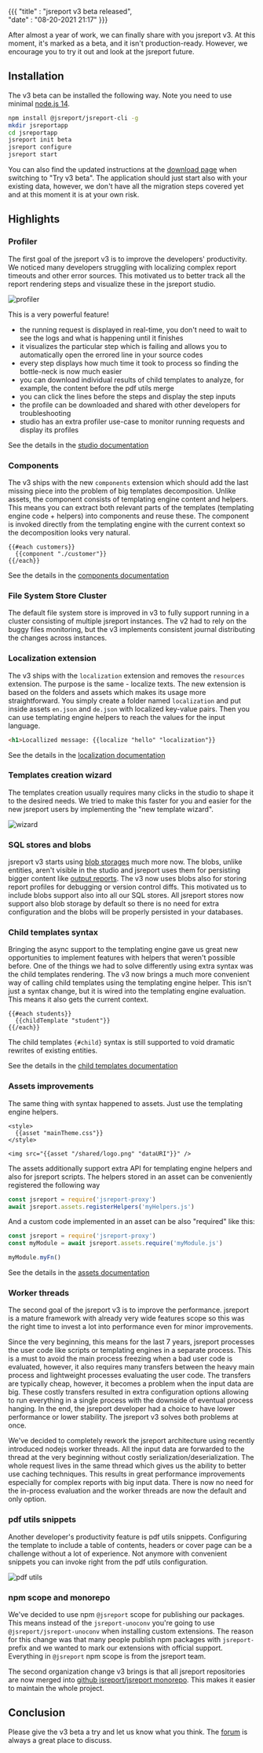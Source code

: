 
{{{
    "title"    : "jsreport v3 beta released",      
    "date"     : "08-20-2021 21:17" 
}}}


After almost a year of work, we can finally share with you jsreport v3. 
At this moment, it's marked as a beta, and it isn't production-ready.
However, we encourage you to try it out and look at the jsreport future.

## Installation

The v3 beta can be installed the following way. Note you need to use minimal [node.js 14](https://nodejs.org/).

```bash
npm install @jsreport/jsreport-cli -g
mkdir jsreportapp
cd jsreportapp
jsreport init beta
jsreport configure
jsreport start
```

You can also find the updated instructions at the [download page](/on-prem) when switching to "Try v3 beta".
The application should just start also with your existing data, however, we don't have all the migration steps covered yet and at this moment it is at your own risk.

## Highlights

### Profiler
The first goal of the jsreport v3 is to improve the developers' productivity. 
We noticed many developers struggling with localizing complex report timeouts and other error sources.
This motivated us to better track all the report rendering steps and visualize these in the jsreport studio.

![profiler](/img/blog/v3-profiler.png)

This is a very powerful feature!
- the running request is displayed in real-time, you don't need to wait to see the logs and what is happening until it finishes
- it visualizes the particular step which is failing and allows you to automatically open the errored line in your source codes
- every step displays how much time it took to process so finding the bottle-neck is now much easier
- you can download individual results of child templates to analyze, for example, the content before the pdf utils merge
- you can click the lines before the steps and display the step inputs
- the profile can be downloaded and shared with other developers for troubleshooting
- studio has an extra profiler use-case to monitor running requests and display its profiles

See the details in the [studio documentation](/learn/studio?version=3.0.0)

### Components
The v3 ships with the new `components` extension which should add the last missing piece into the problem of big templates decomposition.
Unlike assets, the component consists of templating engine content and helpers. This means you can extract both relevant parts of the templates (templating engine code + helpers)
into components and reuse these. The component is invoked directly from the templating engine with the current context so the decomposition looks very natural.

```
{{#each customers}} 
  {{component "./customer"}}
{{/each}}
```
See the details in the [components documentation](/learn/components?version=3.0.0)

### File System Store Cluster
The default file system store is improved in v3 to fully support running in a cluster consisting of multiple jsreport instances.
The v2 had to rely on the buggy files monitoring, but the v3 implements consistent journal distributing the changes across instances.

### Localization extension
The v3 ships with the `localization` extension and removes the `resources` extension. The purpose is the same - localize texts.
The new extension is based on the folders and assets which makes its usage more straightforward.
You simply create a folder named `localization` and put inside assets `en.json` and `de.json` with localized key-value pairs.
Then you can use templating engine helpers to reach the values for the input language. 

```html
<h1>Locallized message: {{localize "hello" "localization"}}
```

See the details in the [localization documentation](/learn/localization?version=3.0.0)

### Templates creation wizard
The templates creation usually requires many clicks in the studio to shape it to the desired needs.
We tried to make this faster for you and easier for the new jsreport users by implementing the "new template wizard".

![wizard](/img/blog/v3-wizard.png)

### SQL stores and blobs
jsreport v3 starts using [blob storages](/learn/blob-storages?version=3.0.0) much more now. The blobs, unlike entities, aren't visible in the studio and jsreport uses them for persisting bigger content like [output reports](/learn/reports?version=3.0.0). The v3 now uses blobs also for storing report profiles for debugging or version control diffs.
This motivated us to include blobs support also into all our SQL stores. 
All jsreport stores now support also blob storage by default so there is no need for extra configuration and the blobs will be properly persisted in your databases.

### Child templates syntax
Bringing the async support to the templating engine gave us great new opportunities to implement features with helpers that weren't possible before.
One of the things we had to solve differently using extra syntax was the child templates rendering.
The v3 now brings a much more convenient way of calling child templates using the templating engine helper.
This isn't just a syntax change, but it is wired into the templating engine evaluation. This means it also gets the current context.
```
{{#each students}}
  {{childTemplate "student"}}
{{/each}}
```

The child templates `{#child}` syntax is still supported to void dramatic rewrites of existing entities.

See the details in the [child templates documentation](/learn/child-templates?version=3.0.0)

### Assets improvements
The same thing with syntax happened to assets. Just use the templating engine helpers.
```
<style>
  {{asset "mainTheme.css"}}
</style>

<img src="{{asset "/shared/logo.png" "dataURI"}}" />
```

The assets additionally support extra API for templating engine helpers and also for jsreport scripts.
The helpers stored in an asset can be conveniently registered the following way

```js
const jsreport = require('jsreport-proxy')
await jsreport.assets.registerHelpers('myHelpers.js')
```

And a custom code implemented in an asset can be also "required" like this:
```js
const jsreport = require('jsreport-proxy')
const myModule = await jsreport.assets.require('myModule.js')

myModule.myFn()
```

See the details in the [assets documentation](/learn/assets?version=3.0.0)

### Worker threads
The second goal of the jsreport v3 is to improve the performance. 
jsreport is a mature framework with already very wide features scope so this was the right time to invest a lot into performance even for minor improvements.

Since the very beginning, this means for the last 7 years, jsreport processes the user code like scripts or templating engines in a separate process.
This is a must to avoid the main process freezing when a bad user code is evaluated, however, it also requires many transfers between the heavy main process and lightweight processes evaluating the user code. The transfers are typically cheap, however, it becomes a problem when the input data are big. 
These costly transfers resulted in extra configuration options allowing to run everything in a single process with the downside of eventual process hanging.
In the end, the jsreport developer had a choice to have lower performance or lower stability. The jsreport v3 solves both problems at once.

We've decided to completely rework the jsreport architecture using recently introduced nodejs worker threads.
All the input data are forwarded to the thread at the very beginning without costly serialization/deserialization.
The whole request lives in the same thread which gives us the ability to better use caching techniques.
This results in great performance improvements especially for complex reports with big input data.
There is now no need for the in-process evaluation and the worker threads are now the default and only option.

### pdf utils snippets
Another developer's productivity feature is pdf utils snippets. 
Configuring the template to include a table of contents, headers or cover page can be a challenge without a lot of experience.
Not anymore with convenient snippets you can invoke right from the pdf utils configuration.

![pdf utils](/img/blog/v3-pdf-utils.png)

### npm scope and monorepo
We've decided to use npm `@jsreport` scope for publishing our packages. This means instead of the `jsreport-unoconv` you're going to use `@jsreport/jsreport-unoconv` when installing custom extensions. The reason for this change was that many people publish npm packages with `jsreport-` prefix and we wanted to mark our extensions with official support. Everything in `@jsreport` npm scope is from the jsreport team.

The second organization change v3 brings is that all jsreport repositories are now merged into [github jsreport/jsreport monorepo](https://github.com/jsreport/jsreport).
This makes it easier to maintain the whole project.

## Conclusion
Please give the v3 beta a try and let us know what you think. The [forum](https://forum.jsreport.net) is always a great place to discuss.
